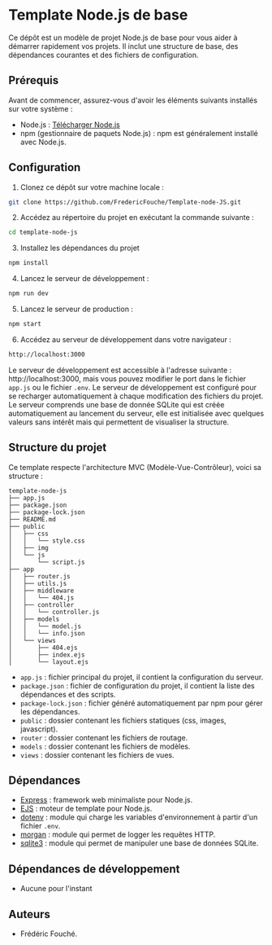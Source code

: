 # Template Node.js de base

Ce dépôt est un modèle de projet Node.js de base pour vous aider à démarrer rapidement vos projets. Il inclut une structure de base, des dépendances courantes et des fichiers de configuration.

## Prérequis

Avant de commencer, assurez-vous d'avoir les éléments suivants installés sur votre système :

- Node.js : [Télécharger Node.js](https://nodejs.org/)
- npm (gestionnaire de paquets Node.js) : npm est généralement installé avec Node.js.

## Configuration

1. Clonez ce dépôt sur votre machine locale :

```bash
git clone https://github.com/FredericFouche/Template-node-JS.git
```

2. Accédez au répertoire du projet en exécutant la commande suivante :

```bash
cd template-node-js
```

3. Installez les dépendances du projet

```bash
npm install
```

4. Lancez le serveur de développement :

```bash
npm run dev
```

5. Lancez le serveur de production :

```bash
npm start
```

6. Accédez au serveur de développement dans votre navigateur :

```bash
http://localhost:3000
```

Le serveur de développement est accessible à l'adresse suivante : http://localhost:3000, mais vous pouvez modifier le port dans le fichier `app.js` ou le fichier `.env`. Le serveur de développement est configuré pour se recharger automatiquement à chaque modification des fichiers du projet. Le serveur comprends une base de donnée SQLite qui est créée automatiquement au lancement du serveur, elle est initialisée avec quelques valeurs sans intérêt mais qui permettent de visualiser la structure.

## Structure du projet

Ce template respecte l'architecture MVC (Modèle-Vue-Contrôleur), voici sa structure :

```
template-node-js
├── app.js
├── package.json
├── package-lock.json
├── README.md
├── public
│   ├── css
│   │   └── style.css
│   ├── img
│   └── js
│       └── script.js
├── app
│   ├── router.js
│   ├── utils.js
│   ├── middleware
│   │   └── 404.js
│   ├── controller
│   │   └── controller.js
│   ├── models
│   │   └── model.js
│   │   └── info.json
│   └── views
│       ├── 404.ejs
│       ├── index.ejs
│       └── layout.ejs
```

- `app.js` : fichier principal du projet, il contient la configuration du serveur.
- `package.json` : fichier de configuration du projet, il contient la liste des dépendances et des scripts.
- `package-lock.json` : fichier généré automatiquement par npm pour gérer les dépendances.
- `public` : dossier contenant les fichiers statiques (css, images, javascript).
- `router` : dossier contenant les fichiers de routage.
- `models` : dossier contenant les fichiers de modèles.
- `views` : dossier contenant les fichiers de vues.

## Dépendances

- [Express](https://expressjs.com/) : framework web minimaliste pour Node.js.
- [EJS](https://ejs.co/) : moteur de template pour Node.js.
- [dotenv](https://www.npmjs.com/package/dotenv) : module qui charge les variables d'environnement à partir d'un fichier `.env`.
- [morgan](https://www.npmjs.com/package/morgan) : module qui permet de logger les requêtes HTTP.
- [sqlite3](https://www.npmjs.com/package/sqlite3) : module qui permet de manipuler une base de données SQLite.

## Dépendances de développement

- Aucune pour l'instant

## Auteurs

- Frédéric Fouché.
